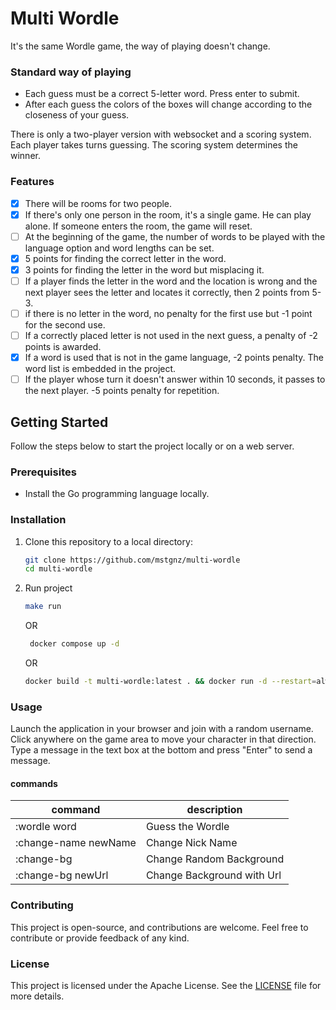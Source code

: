 # Multi Wordle

It's the same Wordle game, the way of playing doesn't change.

### Standard way of playing
- Each guess must be a correct 5-letter word. Press enter to submit.
- After each guess the colors of the boxes will change according to the closeness of your guess.

There is only a two-player version with websocket and a scoring system. Each player takes turns guessing. The scoring system determines the winner.

### Features
- [x] There will be rooms for two people.
- [x] If there's only one person in the room, it's a single game. He can play alone. If someone enters the room, the game will reset.
- [ ] At the beginning of the game, the number of words to be played with the language option and word lengths can be set.  
- [x] 5 points for finding the correct letter in the word.  
- [x] 3 points for finding the letter in the word but misplacing it.  
- [ ] If a player finds the letter in the word and the location is wrong and the next player sees the letter and locates it correctly, then 2 points from 5-3.  
- [ ] if there is no letter in the word, no penalty for the first use but -1 point for the second use.  
- [ ] If a correctly placed letter is not used in the next guess, a penalty of -2 points is awarded.  
- [x] If a word is used that is not in the game language, -2 points penalty. The word list is embedded in the project.  
- [ ] If the player whose turn it doesn't answer within 10 seconds, it passes to the next player. -5 points penalty for repetition.

## Getting Started

Follow the steps below to start the project locally or on a web server.

### Prerequisites

- Install the Go programming language locally.

### Installation

1. Clone this repository to a local directory:
    ```bash
    git clone https://github.com/mstgnz/multi-wordle
    cd multi-wordle
    ```

2. Run project
   ```bash
   make run
   ```
   OR
   ```bash
    docker compose up -d
    ```
   OR
    ```bash
    docker build -t multi-wordle:latest . && docker run -d --restart=always -p 3000:3000 --name=multi-wordle multi-wordle
    ```


### Usage
Launch the application in your browser and join with a random username.
Click anywhere on the game area to move your character in that direction.
Type a message in the text box at the bottom and press "Enter" to send a message.

#### commands

| command              | description                  |
|----------------------|------------------------------|
| :wordle word         | Guess the Wordle             |
| :change-name newName | Change Nick Name             |
| :change-bg           | Change Random Background     |
| :change-bg newUrl    | Change  Background with Url  |

### Contributing
This project is open-source, and contributions are welcome. Feel free to contribute or provide feedback of any kind.

### License
This project is licensed under the Apache License. See the [LICENSE](https://github.com/mstgnz/multi-wordle/blob/main/LICENSE) file for more details.